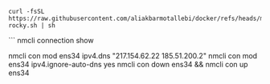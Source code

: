 ```
curl -fsSL https://raw.githubusercontent.com/aliakbarmotallebi/docker/refs/heads/main/install-rocky.sh | sh
```

‍‍‍‍‍```
nmcli connection show

nmcli con mod ens34 ipv4.dns "217.154.62.22 185.51.200.2"
nmcli con mod ens34 ipv4.ignore-auto-dns yes
nmcli con down ens34 && nmcli con up ens34
```
